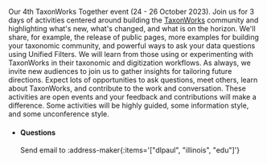 Our 4th TaxonWorks Together event (24 - 26 October 2023). Join us for 3 days of activities centered around building the [TaxonWorks](http://taxonworks.org) community and highlighting what's new, what's changed, and what is on the horizon. We'll share, for example, the release of public pages, more examples for building your taxonomic community, and powerful ways to ask your data questions using Unified Filters. We will learn from those using or experimenting with TaxonWorks in their taxonomic and digitization workflows. As always, we invite new audiences to join us to gather insights for tailoring future directions. Expect lots of opportunities to ask questions, meet others, learn about TaxonWorks, and contribute to the work and conversation. These activities are open events and your feedback and contributions will make a difference. Some activities will be highly guided, some information style, and some unconference style.

- #### Questions
  Send email to :address-maker{:items='["dlpaul", "illinois", "edu"]'}

